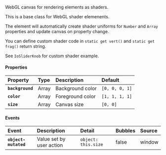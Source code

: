 WebGL canvas for rendering elements as shaders.

<io-element-demo element="io-quad" properties='{"background": [0, 0, 0, 1], "color": [1, 1, 1, 1], "size": [257, 257]}' config='{"size": ["io-properties", {"config": {"type:number": ["io-slider", {"min": 1, "max": 257, "step": 8}]}}]}'></io-element-demo>

This is a base class for WebGL shader elemenents.

The element will automatically create shader uniforms for `Number` and `Array` properties and update canvas on property change.

You can define custom shader code in `static get vert()` and `static get frag()` return string.

See `IoSliderKnob` for custom shader example.

#### Properties ####

| Property | Type | Description | Default |
|:---------|:-----|:------------|:--------|
| **`background`** | Array    | Background color   | `[0, 0, 0, 1]` |
| **`color`**      | Array    | Foreground color   | `[1, 1, 1, 1]` |
| **`size`**       | Array    | Canvas size        | `[0, 0]`       |

#### Events ####

| Event | Description | Detail | Bubbles | Source |
|:------|:------------|:-------|:--------|:-------|
| **`object-mutated`** | Value set by user action | `object: this.size` | false | window |
